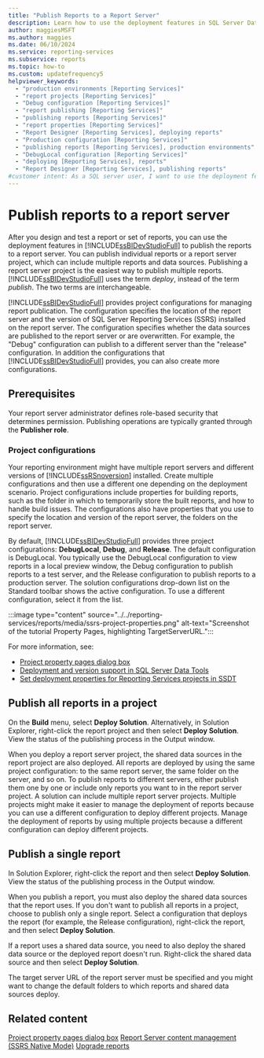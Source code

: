 ```yaml
---
title: "Publish Reports to a Report Server"
description: Learn how to use the deployment features in SQL Server Data Tools (SSDT) to publish multiple reports or a report server project to a report server.
author: maggiesMSFT
ms.author: maggies
ms.date: 06/10/2024
ms.service: reporting-services
ms.subservice: reports
ms.topic: how-to
ms.custom: updatefrequency5
helpviewer_keywords:
  - "production environments [Reporting Services]"
  - "report projects [Reporting Services]"
  - "Debug configuration [Reporting Services]"
  - "report publishing [Reporting Services]"
  - "publishing reports [Reporting Services]"
  - "report properties [Reporting Services]"
  - "Report Designer [Reporting Services], deploying reports"
  - "Production configuration [Reporting Services]"
  - "publishing reports [Reporting Services], production environments"
  - "DebugLocal configuration [Reporting Services]"
  - "deploying [Reporting Services], reports"
  - "Report Designer [Reporting Services], publishing reports"
#customer intent: As a SQL server user, I want to use the deployment features in SQL Server Data Tools (SSDT) so that I can publish reports to a report server.
---
```

# Publish reports to a report server

After you design and test a report or set of reports, you can use the deployment features in [!INCLUDE[ssBIDevStudioFull](../../includes/ssbidevstudiofull-md.md)] to publish the reports to a report server. You can publish individual reports or a report server project, which can include multiple reports and data sources. Publishing a report server project is the easiest way to publish multiple reports. [!INCLUDE[ssBIDevStudioFull](../../includes/ssbidevstudiofull-md.md)] uses the term *deploy*, instead of the term *publish*. The two terms are interchangeable.

[!INCLUDE[ssBIDevStudioFull](../../includes/ssbidevstudiofull-md.md)] provides project configurations for managing report publication. The configuration specifies the location of the report server and the version of SQL Server Reporting Services (SSRS) installed on the report server. The configuration specifies whether the data sources are published to the report server or are overwritten. For example, the "Debug" configuration can publish to a different server than the "release" configuration. In addition the configurations that [!INCLUDE[ssBIDevStudioFull](../../includes/ssbidevstudiofull-md.md)] provides, you can also create more configurations.

## Prerequisites

Your report server administrator defines role-based security that determines permission. Publishing operations are typically granted through the **Publisher role**.

### Project configurations

Your reporting environment might have multiple report servers and different versions of [!INCLUDE[ssRSnoversion](../../includes/ssrsnoversion-md.md)] installed. Create multiple configurations and then use a different one depending on the deployment scenario. Project configurations include properties for building reports, such as the folder in which to temporarily store the built reports, and how to handle build issues. The configurations also have properties that you use to specify the location and version of the report server, the folders on the report server.

By default, [!INCLUDE[ssBIDevStudioFull](../../includes/ssbidevstudiofull-md.md)] provides three project configurations: **DebugLocal**, **Debug**, and **Release**. The default configuration is DebugLocal. You typically use the DebugLocal configuration to view reports in a local preview window, the Debug configuration to publish reports to a test server, and the Release configuration to publish reports to a production server. The solution configurations drop-down list on the Standard toolbar shows the active configuration. To use a different configuration, select it from the list.

:::image type="content" source="../../reporting-services/reports/media/ssrs-project-properties.png" alt-text="Screenshot of the tutorial Property Pages, highlighting TargetServerURL.":::

For more information, see:

- [Project property pages dialog box](../../reporting-services/tools/project-property-pages-dialog-box.md)
- [Deployment and version support in SQL Server Data Tools](../../reporting-services/tools/deployment-and-version-support-in-sql-server-data-tools-ssrs.md)
- [Set deployment properties for Reporting Services projects in SSDT](../../reporting-services/tools/set-deployment-properties-reporting-services.md)

## Publish all reports in a project

On the **Build** menu, select **Deploy Solution**. Alternatively, in Solution Explorer, right-click the report project and then select **Deploy Solution**. View the status of the publishing process in the Output window.

When you deploy a report server project, the shared data sources in the report project are also deployed. All reports are deployed by using the same project configuration: to the same report server, the same folder on the server, and so on. To publish reports to different servers, either publish them one by one or include only reports you want to in the report server project. A solution can include multiple report server projects. Multiple projects might make it easier to manage the deployment of reports because you can use a different configuration to deploy different projects. Manage the deployment of reports by using multiple projects because a different configuration can deploy different projects.

## Publish a single report

In Solution Explorer, right-click the report and then select **Deploy Solution**. View the status of the publishing process in the Output window.

When you publish a report, you must also deploy the shared data sources that the report uses.
If you don't want to publish all reports in a project, choose to publish only a single report. Select a configuration that deploys the report (for example, the Release configuration), right-click the report, and then select **Deploy Solution**.

If a report uses a shared data source, you need to also deploy the shared data source or the deployed report doesn't run. Right-click the shared data source and then select **Deploy Solution**.

The target server URL of the report server must be specified and you might want to change the default folders to which reports and shared data sources deploy.

## Related content

 [Project property pages dialog box](../../reporting-services/tools/project-property-pages-dialog-box.md)
 [Report Server content management &#40;SSRS Native Mode&#41;](../../reporting-services/report-server/report-server-content-management-ssrs-native-mode.md)
 [Upgrade reports](../../reporting-services/install-windows/upgrade-reports.md)
